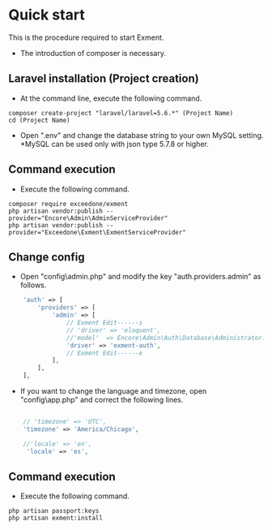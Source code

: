 # Quick start
This is the procedure required to start Exment.
* The introduction of composer is necessary.

## Laravel installation (Project creation)
- At the command line, execute the following command.

~~~
composer create-project "laravel/laravel=5.6.*" (Project Name)
cd (Project Name)
~~~

- Open ".env" and change the database string to your own MySQL setting.  
*MySQL can be used only with json type 5.7.8 or higher.

## Command execution
- Execute the following command.

~~~
composer require exceedone/exment
php artisan vendor:publish --provider="Encore\Admin\AdminServiceProvider"
php artisan vendor:publish --provider="Exceedone\Exment\ExmentServiceProvider"
~~~

## Change config

- Open "config\admin.php" and modify the key "auth.providers.admin" as follows.

~~~ php
    'auth' => [
        'providers' => [
            'admin' => [
                // Exment Edit------s
                // 'driver' => 'eloquent',
                //'model'  => Encore\Admin\Auth\Database\Administrator::class,
                'driver' => 'exment-auth',
                // Exment Edit------e
            ],
        ],
    ],
~~~

- If you want to change the language and timezone, open "config\app.php" and correct the following lines.

~~~ php

    // 'timezone' => 'UTC',
    'timezone' => 'America/Chicago',

    //'locale' => 'en',
     'locale' => 'es',

~~~

## Command execution
- Execute the following command.

~~~
php artisan passport:keys
php artisan exment:install
~~~

